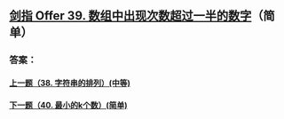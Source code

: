 ## [剑指 Offer 39. 数组中出现次数超过一半的数字](https://leetcode-cn.com/problems/merge-two-sorted-lists/)（简单）





### 答案：



#### [上一题（38. 字符串的排列）(中等)](https://github.com/sdwwld/leetCode/blob/master/src/main/java/com/wld/java/offer/剑指Offer38.md)

#### [下一题（40. 最小的k个数）(简单)](https://github.com/sdwwld/leetCode/blob/master/src/main/java/com/wld/java/offer/剑指Offer40.md)